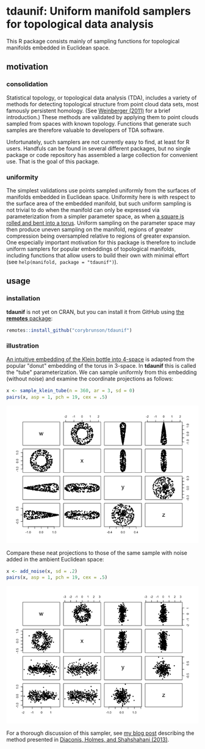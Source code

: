 
**tdaunif**: Uniform manifold samplers for topological data analysis
====================================================================

This R package consists mainly of sampling functions for topological manifolds embedded in Euclidean space.

motivation
----------

### consolidation

Statistical topology, or topological data analysis (TDA), includes a variety of methods for detecting topological structure from point cloud data sets, most famously persistent homology. (See [Weinberger (2011)](https://www.ams.org/notices/201101/rtx110100036p.pdf) for a brief introduction.) These methods are validated by applying them to point clouds sampled from spaces with known topology. Functions that generate such samples are therefore valuable to developers of TDA software.

Unfortunately, such samplers are not currently easy to find, at least for R users. Handfuls can be found in several different packages, but no single package or code repository has assembled a large collection for convenient use. That is the goal of this package.

### uniformity

The simplest validations use points sampled uniformly from the surfaces of manifolds embedded in Euclidean space. Uniformity here is with respect to the surface area of the embedded manifold, but such uniform sampling is not trivial to do when the manifold can only be expressed via parameterization from a simpler parameter space, as when [a square is rolled and bent into a torus](https://en.wikipedia.org/wiki/Torus#Flat_torus). Uniform sampling on the parameter space may then produce uneven sampling on the manifold, regions of greater compression being oversampled relative to regions of greater expansion. One especially important motivation for this package is therefore to include uniform samplers for popular embeddings of topological manifolds, including functions that allow users to build their own with minimal effort (see `help(manifold, package = "tdaunif")`).

usage
-----

### installation

**tdaunif** is not yet on CRAN, but you can install it from GitHub using [the **remotes** package](https://github.com/r-lib/remotes):

``` r
remotes::install_github("corybrunson/tdaunif")
```

### illustration

[An intuitive embedding of the Klein bottle into 4-space](https://en.wikipedia.org/wiki/Klein_bottle#3D_pinched_torus_/_4D_M%C3%B6bius_tube) is adapted from the popular "donut" embedding of the torus in 3-space. In **tdaunif** this is called the "tube" parameterization. We can sample uniformly from this embedding (without noise) and examine the coordinate projections as follows:

``` r
x <- sample_klein_tube(n = 360, ar = 3, sd = 0)
pairs(x, asp = 1, pch = 19, cex = .5)
```

![](man/figures/README-klein%20bottle-1.png)

Compare these neat projections to those of the same sample with noise added in the ambient Euclidean space:

``` r
x <- add_noise(x, sd = .2)
pairs(x, asp = 1, pch = 19, cex = .5)
```

![](man/figures/README-klein%20bottle%20with%20noise-1.png)

For a thorough discussion of this sampler, see [my blog post](https://corybrunson.github.io/2019/01/28/uniform-sample-embedded-klein-bottle/) describing the method presented in [Diaconis, Holmes, and Shahshahani (2013)](https://projecteuclid.org/euclid.imsc/1379942050).
